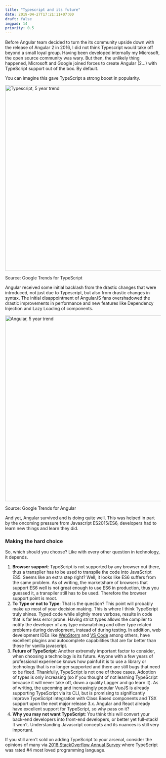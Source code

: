 ```yaml
---
title: "Typescript and its future"
date: 2019-04-27T17:21:11+07:00
draft: false
imgpad: 14
priority: 0.5
---
```


Before Angular team decided to turn the its community upside down with the release of Angular 2 in 2016, I did not think Typescript would take off beyond a small loyal group. Having been developed internally my Microsoft, the open source community was wary. But then, the unlikely thing happened, Microsoft and Google joined forces to create Angular (2...) with TypeScript support out of the box. By default. 

You can imagine this gave TypeScript a strong boost in popularity. 
<p>
    <img alt="Typescript, 5 year trend" src="../img/typescript-future/typescript-trend.png" style="width:600px; display: block; padding: {{ .params.imgpad }}">
    <div>Source: Google Trends for TypeScript</div>
</p>

Angular received some initial backlash from the drastic changes that were introduced, not just due to Typescript, but also from drastic changes in syntax. The initial disappointment of AngularJS fans overshadowed the drastic improvements in performance and new features like Dependency Injection and Lazy Loading of components. 
<p>
    <img alt="Angular, 5 year trend" src="../img/typescript-future/angular-trend.png" style="width:600px; display: block; padding: {{ .params.imgpad }}">
    <div>Source: Google Trends for Angular</div>
</p>

And yet, Angular survived and is doing quite well. This was helped in part by the oncoming pressure from Javascript ES2015/ES6, developers had to learn new things and learn they did. 

### Making the hard choice

So, which should you choose? Like with every other question in technology, it depends. 

1. **Browser support**: TypeScript is not supported by any browser out there, thus a transpiler has to be used to transpile the code into JavaScript ES5. Seems like an extra step right? Well, it looks like ES6 suffers from the same problem. As of writing, the marketshare of browsers that support ES6 well is not great enough to use ES6 in production, thus you guessed it, a transpiler still has to be used. Therefore the browser support point is moot.
2. **To Type or not to Type**: That is the question? This point will probably make up most of your decision making. This is where I think TypeScript truly shines. Typed code while slightly more verbose, results in code that is far less error prone. Having strict types allows the compiler to notify the developer of any type mismatching and other type related problems during development, instead of during testing. In addition, web development IDEs like [WebStorm](https://www.jetbrains.com/webstorm/) and [VS Code](https://code.visualstudio.com/) among others, have excellent plugins and autocomplete capabilities that are far better than those for vanilla javascript. 
3. **Future of TypeScript**: Another extremely important factor to consider, when choosing a technology is its future. Anyone with a few years of professional experience knows how painful it is to use a library or technology that is no longer supported and there are still bugs that need to be fixed. Thankfully, TypeScript is not one of those cases. Adoption of types is only increasing (so if you thought of not learning TypeScript because it will never take off, down a quality Lagger and go learn it). As of writing, the upcoming and increasingly popular VueJS is already supporting TypeScript via its CLI, but is promising to significantly improve TypeScript integration with Class Based components and TSX support upon the next major release 3.x. Angular and React already have excellent support for TypeScript, so why pass on it?
4. **Why you may not want TypeScript**: You think this will convert your back-end developers into front-end developers, or better yet full-stack! It won't. Understanding Javascript concepts and its nuances is still very important.

If you still aren't sold on adding TypeScript to your arsenal, consider the opinions of many via [2018 StackOverflow Annual Survey](https://insights.stackoverflow.com/survey/2018#most-loved-dreaded-and-wanted) where TypeScript was rated #4 most loved programming language. 

